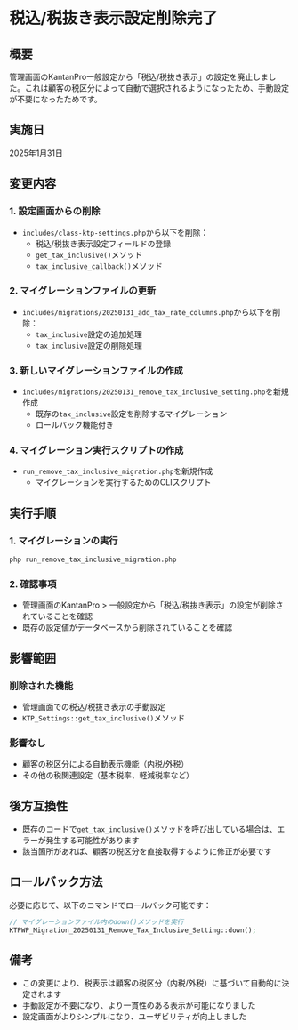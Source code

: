 # 税込/税抜き表示設定削除完了

## 概要
管理画面のKantanPro一般設定から「税込/税抜き表示」の設定を廃止しました。これは顧客の税区分によって自動で選択されるようになったため、手動設定が不要になったためです。

## 実施日
2025年1月31日

## 変更内容

### 1. 設定画面からの削除
- `includes/class-ktp-settings.php`から以下を削除：
  - 税込/税抜き表示設定フィールドの登録
  - `get_tax_inclusive()`メソッド
  - `tax_inclusive_callback()`メソッド

### 2. マイグレーションファイルの更新
- `includes/migrations/20250131_add_tax_rate_columns.php`から以下を削除：
  - `tax_inclusive`設定の追加処理
  - `tax_inclusive`設定の削除処理

### 3. 新しいマイグレーションファイルの作成
- `includes/migrations/20250131_remove_tax_inclusive_setting.php`を新規作成
  - 既存の`tax_inclusive`設定を削除するマイグレーション
  - ロールバック機能付き

### 4. マイグレーション実行スクリプトの作成
- `run_remove_tax_inclusive_migration.php`を新規作成
  - マイグレーションを実行するためのCLIスクリプト

## 実行手順

### 1. マイグレーションの実行
```bash
php run_remove_tax_inclusive_migration.php
```

### 2. 確認事項
- 管理画面のKantanPro > 一般設定から「税込/税抜き表示」の設定が削除されていることを確認
- 既存の設定値がデータベースから削除されていることを確認

## 影響範囲

### 削除された機能
- 管理画面での税込/税抜き表示の手動設定
- `KTP_Settings::get_tax_inclusive()`メソッド

### 影響なし
- 顧客の税区分による自動表示機能（内税/外税）
- その他の税関連設定（基本税率、軽減税率など）

## 後方互換性
- 既存のコードで`get_tax_inclusive()`メソッドを呼び出している場合は、エラーが発生する可能性があります
- 該当箇所があれば、顧客の税区分を直接取得するように修正が必要です

## ロールバック方法
必要に応じて、以下のコマンドでロールバック可能です：

```php
// マイグレーションファイル内のdown()メソッドを実行
KTPWP_Migration_20250131_Remove_Tax_Inclusive_Setting::down();
```

## 備考
- この変更により、税表示は顧客の税区分（内税/外税）に基づいて自動的に決定されます
- 手動設定が不要になり、より一貫性のある表示が可能になりました
- 設定画面がよりシンプルになり、ユーザビリティが向上しました 